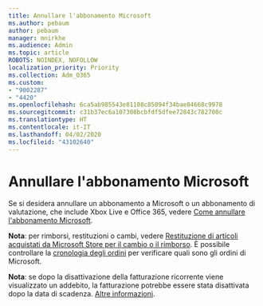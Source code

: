 ```yaml
---
title: Annullare l'abbonamento Microsoft
ms.author: pebaum
author: pebaum
manager: mnirkhe
ms.audience: Admin
ms.topic: article
ROBOTS: NOINDEX, NOFOLLOW
localization_priority: Priority
ms.collection: Adm_O365
ms.custom:
- "9002287"
- "4420"
ms.openlocfilehash: 6ca5ab985543e81108c85094f34bae84668c9978
ms.sourcegitcommit: c31b37ec6a107308bcbfdf5dfee72843c782700c
ms.translationtype: HT
ms.contentlocale: it-IT
ms.lasthandoff: 04/02/2020
ms.locfileid: "43102640"
---
```

# <a name="cancel-microsoft-subscription"></a>Annullare l'abbonamento Microsoft

Se si desidera annullare un abbonamento a Microsoft o un abbonamento di valutazione, che include Xbox Live e Office 365, vedere [Come annullare l'abbonamento Microsoft](https://support.microsoft.com/help/4027815).

**Nota**: per rimborsi, restituzioni o cambi, vedere [Restituzione di articoli acquistati da Microsoft Store per il cambio o il rimborso](https://support.microsoft.com/help/10558). È possibile controllare la [cronologia degli ordini](https://account.microsoft.com/billing/orders/) per verificare quali sono gli ordini di Microsoft. 

**Nota**: se dopo la disattivazione della fatturazione ricorrente viene visualizzato un addebito, la fatturazione potrebbe essere stata disattivata dopo la data di scadenza. [Altre informazioni](https://support.microsoft.com/help/10640). 
